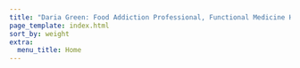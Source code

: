 ```yaml
---
title: "Daria Green: Food Addiction Professional, Functional Medicine Health Coach"
page_template: index.html
sort_by: weight
extra:
  menu_title: Home
---
```


